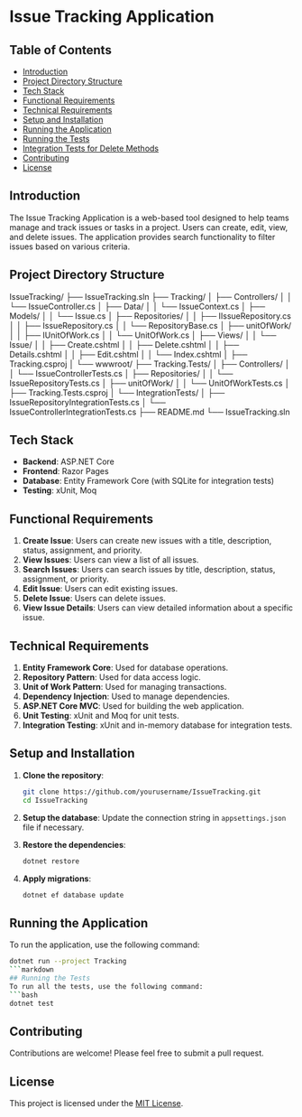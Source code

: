 # Issue Tracking Application

## Table of Contents
- [Introduction](#introduction)
- [Project Directory Structure](#project-directory-structure)
- [Tech Stack](#tech-stack)
- [Functional Requirements](#functional-requirements)
- [Technical Requirements](#technical-requirements)
- [Setup and Installation](#setup-and-installation)
- [Running the Application](#running-the-application)
- [Running the Tests](#running-the-tests)
- [Integration Tests for Delete Methods](#integration-tests-for-delete-methods)
- [Contributing](#contributing)
- [License](#license)

## Introduction
The Issue Tracking Application is a web-based tool designed to help teams manage and track issues or tasks in a project. Users can create, edit, view, and delete issues. The application provides search functionality to filter issues based on various criteria.

## Project Directory Structure

IssueTracking/
├── IssueTracking.sln
├── Tracking/
│   ├── Controllers/
│   │   └── IssueController.cs
│   ├── Data/
│   │   └── IssueContext.cs
│   ├── Models/
│   │   └── Issue.cs
│   ├── Repositories/
│   │   ├── IIssueRepository.cs
│   │   ├── IssueRepository.cs
│   │   └── RepositoryBase.cs
│   ├── unitOfWork/
│   │   ├── IUnitOfWork.cs
│   │   └── UnitOfWork.cs
│   ├── Views/
│   │   └── Issue/
│   │       ├── Create.cshtml
│   │       ├── Delete.cshtml
│   │       ├── Details.cshtml
│   │       ├── Edit.cshtml
│   │       └── Index.cshtml
│   ├── Tracking.csproj
│   └── wwwroot/
├── Tracking.Tests/
│   ├── Controllers/
│   │   └── IssueControllerTests.cs
│   ├── Repositories/
│   │   └── IssueRepositoryTests.cs
│   ├── unitOfWork/
│   │   └── UnitOfWorkTests.cs
│   ├── Tracking.Tests.csproj
│   └── IntegrationTests/
│       ├── IssueRepositoryIntegrationTests.cs
│       └── IssueControllerIntegrationTests.cs
├── README.md
└── IssueTracking.sln


## Tech Stack
- **Backend**: ASP.NET Core
- **Frontend**: Razor Pages
- **Database**: Entity Framework Core (with SQLite for integration tests)
- **Testing**: xUnit, Moq

## Functional Requirements
1. **Create Issue**: Users can create new issues with a title, description, status, assignment, and priority.
2. **View Issues**: Users can view a list of all issues.
3. **Search Issues**: Users can search issues by title, description, status, assignment, or priority.
4. **Edit Issue**: Users can edit existing issues.
5. **Delete Issue**: Users can delete issues.
6. **View Issue Details**: Users can view detailed information about a specific issue.

## Technical Requirements
1. **Entity Framework Core**: Used for database operations.
2. **Repository Pattern**: Used for data access logic.
3. **Unit of Work Pattern**: Used for managing transactions.
4. **Dependency Injection**: Used to manage dependencies.
5. **ASP.NET Core MVC**: Used for building the web application.
6. **Unit Testing**: xUnit and Moq for unit tests.
7. **Integration Testing**: xUnit and in-memory database for integration tests.

## Setup and Installation
1. **Clone the repository**:
    ```bash
    git clone https://github.com/yourusername/IssueTracking.git
    cd IssueTracking
    ```

2. **Setup the database**:
    Update the connection string in `appsettings.json` file if necessary.

3. **Restore the dependencies**:
    ```bash
    dotnet restore
    ```

4. **Apply migrations**:
    ```bash
    dotnet ef database update
    ```

## Running the Application
To run the application, use the following command:
```bash
dotnet run --project Tracking
```markdown
## Running the Tests
To run all the tests, use the following command:
```bash
dotnet test
```
## Contributing

Contributions are welcome! Please feel free to submit a pull request.

## License

This project is licensed under the [MIT License](https://opensource.org/licenses/MIT).


